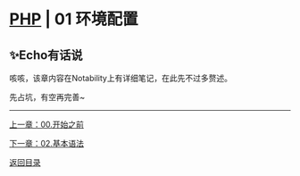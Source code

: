 # [PHP](./index) | 01 环境配置

## ✨Echo有话说

咳咳，该章内容在Notability上有详细笔记，在此先不过多赘述。  

先占坑，有空再完善~  

***
[上一章：00.开始之前](./00.开始之前)  

[下一章：02.基本语法](./02.基本语法)

[返回目录](./index.md)